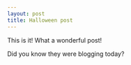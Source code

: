 ```yaml
---
layout: post
title: Halloween post
---
```


This is it!
What a wonderful post!

Did you know they were blogging today?
